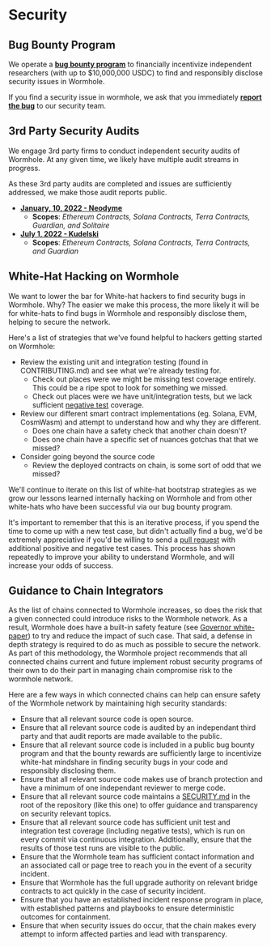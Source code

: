 # Security

## Bug Bounty Program

We operate a **[bug bounty program](https://immunefi.com/bounty/wormhole/)** to financially incentivize independent researchers (with up to $10,000,000 USDC) to find and responsibly disclose security issues in Wormhole.

If you find a security issue in wormhole, we ask that you immediately **[report the bug](https://immunefi.com/bounty/wormhole/)** to our security team.

## 3rd Party Security Audits

We engage 3rd party firms to conduct independent security audits of Wormhole.  At any given time, we likely have multiple audit streams in progress.

As these 3rd party audits are completed and issues are sufficiently addressed, we make those audit reports public.

- **[January, 10, 2022 - Neodyme](https://storage.googleapis.com/wormhole-audits/2022-01-10_neodyme.pdf)**
    - **Scopes**: *Ethereum Contracts, Solana Contracts, Terra Contracts, Guardian, and Solitaire*
- **[July 1, 2022 - Kudelski](https://storage.googleapis.com/wormhole-audits/2022-07-01_kudelski.pdf)**
    - **Scopes**: *Ethereum Contracts, Solana Contracts, Terra Contracts, and Guardian*

## White-Hat Hacking on Wormhole

We want to lower the bar for White-hat hackers to find security bugs in Wormhole.  Why? The easier we make this process, the more likely it will be for white-hats to find bugs in Wormhole and responsibly disclose them, helping to secure the network.

Here's a list of strategies that we've found helpful to hackers getting started on Wormhole:

- Review the existing unit and integration testing (found in CONTRIBUTING.md) and see what we're already testing for.
    * Check out places were we might be missing test coverage entirely.  This could be a ripe spot to look for something we missed.
    * Check out places were we have unit/integration tests, but we lack sufficient [negative test](https://en.wikipedia.org/wiki/Negative_testing) coverage.
- Review our different smart contract implementations (eg. Solana, EVM, CosmWasm) and attempt to understand how and why they are different.
    * Does one chain have a safety check that another chain doesn't?
    * Does one chain have a specific set of nuances gotchas that that we missed?
- Consider going beyond the source code
    * Review the deployed contracts on chain, is some sort of odd that we missed? 

We'll continue to iterate on this list of white-hat bootstrap strategies as we grow our lessons learned internally hacking on Wormhole and from other white-hats who have been successful via our bug bounty program.

It's important to remember that this is an iterative process, if you spend the time to come up with a new test case, but didn't actually find a bug, we'd be extremely appreciative if you'd be willing to send a [pull request](https://docs.github.com/en/pull-requests/collaborating-with-pull-requests/proposing-changes-to-your-work-with-pull-requests/creating-a-pull-request) with additional positive and negative test cases.  This process has shown repeatedly to improve your ability to understand Wormhole, and will increase your odds of success.

## Guidance to Chain Integrators

As the list of chains connected to Wormhole increases, so does the risk that a given connected could introduce risks to the Wormhole network.  As a result, Wormhole does have a built-in safety feature (see [Governor white-paper](https://github.com/certusone/wormhole/blob/dev.v2/whitepapers/0007_governor.md)) to try and reduce the impact of such case.  That said, a defense in depth strategy is required to do as much as possible to secure the network.  As part of this methodology, the Wormhole project recommends that all connected chains current and future implement robust security programs of their own to do their part in managing chain compromise risk to the wormhole network.

Here are a few ways in which connected chains can help can ensure safety of the Wormhole network by maintaining high security standards:

- Ensure that all relevant source code is open source.
- Ensure that all relevant source code is audited by an independant third party and that audit reports are made available to the public.
- Ensure that all relevant source code is included in a public bug bounty program and that the bounty rewards are sufficiently large to incentivize white-hat mindshare in finding security bugs in your code and responsibly disclosing them.
- Ensure that all relevant source code makes use of branch protection and have a minimum of one independant reviewer to merge code.
- Ensure that all relevant source code maintains a [SECURITY.md](https://github.com/certusone/wormhole/blob/dev.v2/SECURITY.md) in the root of the repository (like this one) to offer guidance and transparency on security relevant topics.
- Ensure that all relevant source code has sufficient unit test and integration test coverage (including negative tests), which is run on every commit via continuous integration.  Additionally, ensure that the results of those test runs are visible to the public.
- Ensure that the Wormhole team has sufficient contact information and an associated call or page tree to reach you in the event of a security incident.
- Ensure that Wormhole has the full upgrade authority on relevant bridge contracts to act quickly in the case of security incident.
- Ensure that you have an established incident response program in place, with established patterns and playbooks to ensure deterministic outcomes for containment.
- Ensure that when security issues do occur, that the chain makes every attempt to inform affected parties and lead with transparency.